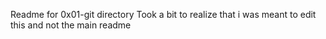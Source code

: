 Readme for 0x01-git directory
Took a bit to realize that i was meant to edit this and not the main readme
